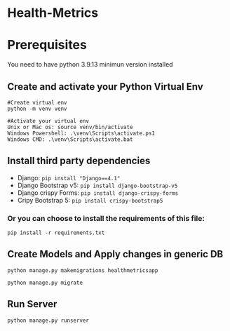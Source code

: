 # Health-Metrics

# Prerequisites
You need to have python 3.9.13 minimun version installed

## Create and activate your Python Virtual Env
```
#Create virtual env
python -m venv venv

#Activate your virtual env
Unix or Mac os: source venv/bin/activate
Windows Powershell: .\venv\Scripts\activate.ps1
Windows CMD: .\venv\Scripts\activate.bat
```

## Install third party dependencies

- Django: `pip install "Django==4.1"`
- Django Bootstrap v5: `pip install django-bootstrap-v5`
- Django crispy Forms: `pip install django-crispy-forms`
- Cripy Bootstrap 5: `pip install crispy-bootstrap5`

### Or you can choose to install the requirements of this file:
```pip install -r requirements.txt```

## Create Models and Apply changes in generic DB
```
python manage.py makemigrations healthmetricsapp
```
```
python manage.py migrate
```

## Run Server
```
python manage.py runserver
```
